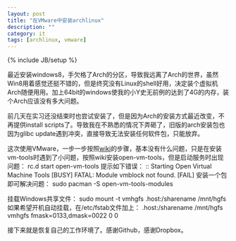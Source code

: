 ```yaml
---
layout: post
title: "在VMware中安装archlinux"
description: ""
category: it
tags: [archlinux, vmware]
---
```

{% include JB/setup %}

最近安装windows8，手欠格了Arch的分区，导致我远离了Arch的世界，虽然Win8用着感觉还挺不错的，但是终究没有Linux的shell好用，决定装个虚拟机Arch随便用用。加上64bit的windows使我的小Y史无前例的达到了4G的内存，装个Arch应该没有多大问题。

前几天在实习还没结束时也尝试安装了，但是因为Arch的安装方式最近改变，不再提供install scripts了。导致我在不熟悉的情况下弄砸了，旧版的arch安装包也因为glibc update遇到冲突，直接导致无法安装任何软件包，只能放弃。

这次使用VMware，一步一步按照[wiki](https://wiki.archlinux.org/index.php/Installing_Arch_Linux_in_VMware)的步骤，基本没有什么问题，只是在安装vm-tools时遇到了小问题，按照wiki安装open-vm-tools，但是启动服务时出现问题：
    rc.d start open-vm-tools
提示如下错误：
    :: Starting Open Virtual Machine Tools                      [BUSY]
	FATAL: Module vmblock not found.							[FAIL]
安装一个包即可解决问题：
	sudo pacman -S open-vm-tools-modules

挂载Windows共享文件：
    sudo mount -t vmhgfs .host:/sharename /mnt/hgfs
如果希望开机自动挂载，在/etc/fstab文件加上：
    .host:/sharename	/mnt/hgfs vmhgfs fmask=0133,dmask=0022 0 0

接下来就是恢复自己的工作环境了。感谢Github，感谢Dropbox。

